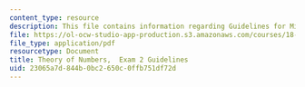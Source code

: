 ```yaml
---
content_type: resource
description: This file contains information regarding Guidelines for Midterm 2.
file: https://ol-ocw-studio-app-production.s3.amazonaws.com/courses/18-781-theory-of-numbers-spring-2012/23065a7d844b0bc2650c0ffb751df72d_MIT18_781S12_guidelines2.pdf
file_type: application/pdf
resourcetype: Document
title: Theory of Numbers,  Exam 2 Guidelines
uid: 23065a7d-844b-0bc2-650c-0ffb751df72d
---
```

